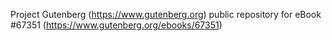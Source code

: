Project Gutenberg (https://www.gutenberg.org) public repository for
eBook #67351 (https://www.gutenberg.org/ebooks/67351)
